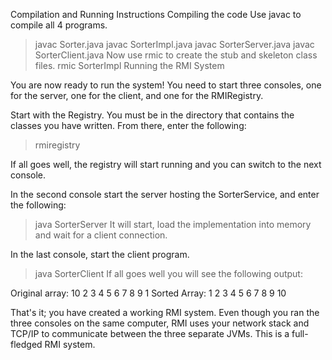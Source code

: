 Compilation and Running Instructions
Compiling the code
Use javac to compile all 4 programs.
 > javac Sorter.java
 > javac SorterImpl.java
 > javac SorterServer.java
 > javac SorterClient.java
Now use rmic to create the stub and skeleton class files.
 > rmic SorterImpl
Running the RMI System

You are now ready to run the system! You need to start three consoles, one for the server, one for the client, and one for the RMIRegistry.

Start with the Registry. You must be in the directory that contains the classes you have written. From there, enter the following:

 > rmiregistry

If all goes well, the registry will start running and you can switch to the next console.

In the second console start the server hosting the SorterService, and enter the following:

 > java SorterServer
It will start, load the implementation into memory and wait for a client connection.

In the last console, start the client program.

 > java SorterClient
If all goes well you will see the following output:

Original array: 10 2 3 4 5 6 7 8 9 1 
Sorted Array: 1 2 3 4 5 6 7 8 9 10 

That's it; you have created a working RMI system. Even though you ran the three consoles on the same computer, RMI uses your network stack and TCP/IP to communicate between the three separate JVMs. This is a full-fledged RMI system.